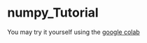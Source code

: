 # numpy_Tutorial
You may try it yourself using the [google colab](https://colab.research.google.com/drive/1HTmQEcgZVz69YU-AmdN0K2cCXFvi3cWl?usp=sharing)
